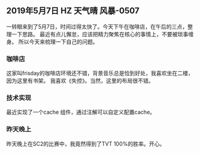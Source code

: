 ## 2019年5月7日 HZ 天气晴  风暴-0507


一转眼来到了5月7日，时间过得太快了。今天下午在咖啡店，在午后的三点，整理一下思路。
最近有点儿懈怠，应该把精力聚焦在核心的事情上，不要被琐事缠身。 所以今天来梳理一下自己的问题。

### 咖啡店
这家叫frisday的咖啡店环境还不错，背景音乐总是恰到好处，我喜欢坐在二楼，因为这里有书架。
我喜欢《失控》。当然，这里的布局很不错。


### 技术实现

最近实现了一个cache 组件，通过注解可以自定义配置cache。


### 昨天晚上

昨天晚上在SC2的比赛中，我竟然得到了TVT 100%的胜率。开心。
